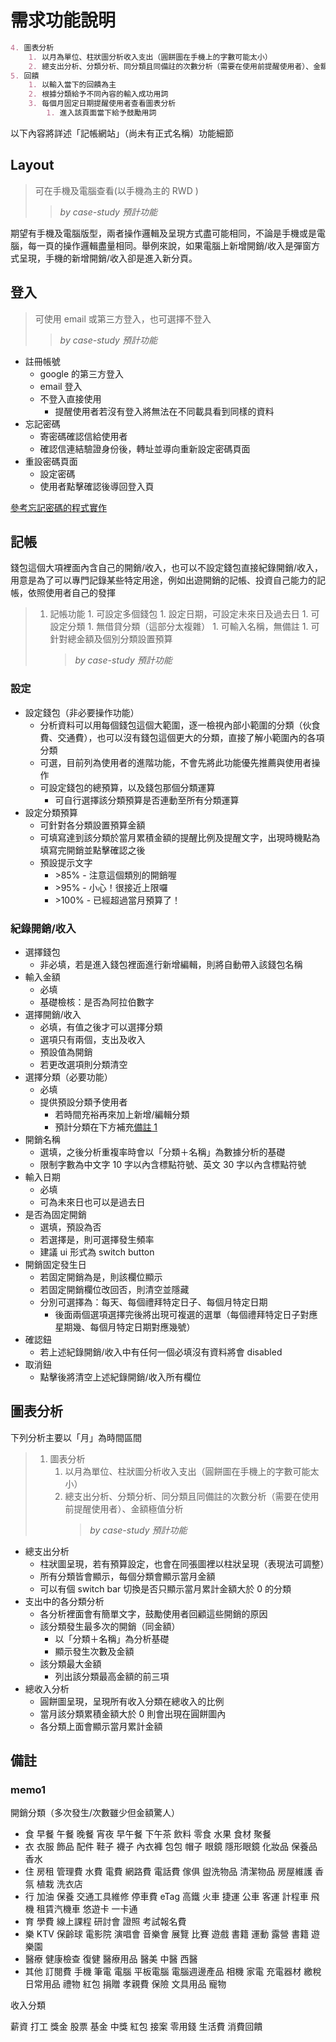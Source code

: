 # 需求功能說明

```markdown
4. 圖表分析
    1. 以月為單位、柱狀圖分析收入支出（圓餅圖在手機上的字數可能太小）
    2. 總支出分析、分類分析、同分類且同備註的次數分析（需要在使用前提醒使用者）、金額極值分析
5. 回饋
    1. 以輸入當下的回饋為主
    2. 根據分類給予不同內容的輸入成功用詞
    3. 每個月固定日期提醒使用者查看圖表分析
        1. 進入該頁面當下給予鼓勵用詞
```

以下內容將詳述「記帳網站」（尚未有正式名稱）功能細節

## Layout

> 可在手機及電腦查看(以手機為主的 RWD )
>
> > _by case-study 預計功能_

期望有手機及電腦版型，兩者操作邏輯及呈現方式盡可能相同，不論是手機或是電腦，每一頁的操作邏輯盡量相同。舉例來說，如果電腦上新增開銷/收入是彈窗方式呈現，手機的新增開銷/收入卻是進入新分頁。

## 登入

> 可使用 email 或第三方登入，也可選擇不登入
>
> > _by case-study 預計功能_

-   註冊帳號
    -   google 的第三方登入
    -   email 登入
    -   不登入直接使用
        -   提醒使用者若沒有登入將無法在不同載具看到同樣的資料
-   忘記密碼
    -   寄密碼確認信給使用者
    -   確認信連結驗證身份後，轉址並導向重新設定密碼頁面
-   重設密碼頁面
    -   設定密碼
    -   使用者點擊確認後導回登入頁

[參考忘記密碼的程式實作](https://ithelp.ithome.com.tw/articles/10279896)

## 記帳

錢包這個大項裡面內含自己的開銷/收入，也可以不設定錢包直接紀錄開銷/收入，用意是為了可以專門記錄某些特定用途，例如出遊開銷的記帳、投資自己能力的記帳，依照使用者自己的發揮

> 1. 記帳功能 1. 可設定多個錢包 1. 設定日期，可設定未來日及過去日 1. 可設定分類 1. 無借貸分類（這部分太複雜） 1. 可輸入名稱，無備註 1. 可針對總金額及個別分類設置預算
>     > _by case-study 預計功能_

### 設定

-   設定錢包（非必要操作功能）
    -   分析資料可以用每個錢包這個大範圍，逐一檢視內部小範圍的分類（伙食費、交通費），也可以沒有錢包這個更大的分類，直接了解小範圍內的各項分類
    -   可選，目前列為使用者的進階功能，不會先將此功能優先推薦與使用者操作
    -   可設定錢包的總預算，以及錢包那個分類運算
        -   可自行選擇該分類預算是否連動至所有分類運算
-   設定分類預算
    -   可針對各分類設置預算金額
    -   可填寫達到該分類於當月累積金額的提醒比例及提醒文字，出現時機點為填寫完開銷並點擊確認之後
    -   預設提示文字
        -   \>85% - 注意這個類別的開銷喔
        -   \>95% - 小心！很接近上限囉
        -   \>100% - 已經超過當月預算了！

### 紀錄開銷/收入

-   選擇錢包
    -   非必填，若是進入錢包裡面進行新增編輯，則將自動帶入該錢包名稱
-   輸入金額
    -   必填
    -   基礎檢核：是否為阿拉伯數字
-   選擇開銷/收入
    -   必填，有值之後才可以選擇分類
    -   選項只有兩個，支出及收入
    -   預設值為開銷
    -   若更改選項則分類清空
-   選擇分類（必要功能）
    -   必填
    -   提供預設分類予使用者
        -   若時間充裕再來加上新增/編輯分類
        -   預計分類在下方補充[備註 1](#memo1)
-   開銷名稱
    -   選填，之後分析重複率時會以「分類＋名稱」為數據分析的基礎
    -   限制字數為中文字 10 字以內含標點符號、英文 30 字以內含標點符號
-   輸入日期
    -   必填
    -   可為未來日也可以是過去日
-   是否為固定開銷
    -   選填，預設為否
    -   若選擇是，則可選擇發生頻率
    -   建議 ui 形式為 switch button
-   開銷固定發生日
    -   若固定開銷為是，則該欄位顯示
    -   若固定開銷欄位改回否，則清空並隱藏
    -   分別可選擇為：每天、每個禮拜特定日子、每個月特定日期
        -   後面兩個選項選擇完後將出現可複選的選單（每個禮拜特定日子對應星期幾、每個月特定日期對應幾號）
-   確認鈕
    -   若上述紀錄開銷/收入中有任何一個必填沒有資料將會 disabled
-   取消鈕
    -   點擊後將清空上述紀錄開銷/收入所有欄位

## 圖表分析

下列分析主要以「月」為時間區間

> 1. 圖表分析
>     1. 以月為單位、柱狀圖分析收入支出（圓餅圖在手機上的字數可能太小）
>     1. 總支出分析、分類分析、同分類且同備註的次數分析（需要在使用前提醒使用者）、金額極值分析
>         > _by case-study 預計功能_

-   總支出分析
    -   柱狀圖呈現，若有預算設定，也會在同張圖裡以柱狀呈現（表現法可調整）
    -   所有分類皆會顯示，每個分類會顯示當月金額
    -   可以有個 switch bar 切換是否只顯示當月累計金額大於 0 的分類
-   支出中的各分類分析
    -   各分析裡面會有簡單文字，鼓勵使用者回顧這些開銷的原因
    -   該分類發生最多次的開銷（同金額）
        -   以「分類＋名稱」為分析基礎
        -   顯示發生次數及金額
    -   該分類最大金額
        -   列出該分類最高金額的前三項
-   總收入分析
    -   圓餅圖呈現，呈現所有收入分類在總收入的比例
    -   當月該分類累積金額大於 0 則會出現在圓餅圖內
    -   各分類上面會顯示當月累計金額

## 備註

### memo1

開銷分類（多次發生/次數雖少但金額驚人）

-   食 早餐 午餐 晚餐 宵夜 早午餐 下午茶 飲料 零食 水果 食材 聚餐
-   衣 衣服 飾品 配件 鞋子 襪子 內衣褲 包包 帽子 眼鏡 隱形眼鏡 化妝品 保養品 香水
-   住 房租 管理費 水費 電費 網路費 電話費 傢俱 盥洗物品 清潔物品 房屋維護 香氛 植栽 洗衣店
-   行 加油 保養 交通工具維修 停車費 eTag 高鐵 火車 捷運 公車 客運 計程車 飛機 租賃汽機車 悠遊卡 一卡通
-   育 學費 線上課程 研討會 證照 考試報名費
-   樂 KTV 保齡球 電影院 演唱會 音樂會 展覽 比賽 遊戲 書籍 運動 露營 書籍 遊樂園
-   醫療 健康檢查 復健 醫療用品 醫美 中醫 西醫
-   其他 訂閱費 手機 筆電 電腦 平板電腦 電腦週邊產品 相機 家電 充電器材 繳稅 日常用品 禮物 紅包 捐贈 孝親費 保險 文具用品 寵物

收入分類

薪資 打工 獎金 股票 基金 中獎 紅包 接案 零用錢 生活費 消費回饋
